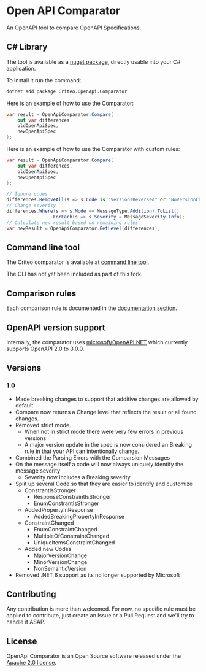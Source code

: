 # Open API Comparator

An OpenAPI tool to compare OpenAPI Specifications.

## C# Library

The tool is available as a [nuget package](https://www.nuget.org/packages/Holm0563.OpenApi.Comparator), directly usable into your C# application.

To install it run the command:
```bash
dotnet add package Criteo.OpenApi.Comparator
```

Here is an example of how to use the Comparator:
```C#
var result = OpenApiComparator.Compare(
    out var differences,
    oldOpenApiSpec,
    newOpenApiSpec
);
```

Here is an example of how to use the Comparator with custom rules:
```C#
var result = OpenApiComparator.Compare(
    out var differences,
    oldOpenApiSpec,
    newOpenApiSpec
);

// Ignore codes
differences.RemoveAll(s => s.Code is "VersionsReversed" or "NoVersionChange");
// Change severity
differences.Where(s => s.Mode == MessageType.Addition).ToList()
                .ForEach(s => s.Severity = MessageSeverity.Info);
// Calculate new result based on remaining rules
var newResult = OpenApiComparator.GetLevel(differences);
```

## Command line tool

The Criteo comparator is available at [command line tool](https://www.nuget.org/packages/Criteo.OpenApi.Comparator.Cli/0.1.0).

The CLI has not yet been included as part of this fork.

## Comparison rules

Each comparison rule is documented in the [documentation section](https://github.com/criteo/openapi-comparator/tree/main/documentation).

## OpenAPI version support

Internally, the comparator uses [microsoft/OpenAPI.NET](https://github.com/microsoft/OpenAPI.NET/) which currently supports OpenAPI 2.0 to 3.0.0.

## Versions

### 1.0
- Made breaking changes to support that additive changes are allowed by default
- Compare now returns a Change level that reflects the result or all found changes. 
- Removed strict mode. 
  - When not in strict mode there were very few errors in previous versions
  - A major version update in the spec is now considered an Breaking rule in that your API can intentionally change.
- Combined the Parsing Errors with the Comparsion Messages
- On the message itself a code will now always uniquely identify the message severity
  - Severity now includes a Breaking severity
- Split up several Code so that they are easier to identify and customize
  - ConstrantIsStronger
    - ResponseConstraintIsStronger
    - EnumConstrantIsStronger
  - AddedPropertyInResponse
    - AddedBreakingPropertyInResponse
  - ConstraintChanged
    - EnumConstraintChanged
    - MultipleOfConstraintChanged
    - UniqueItemsConstraintChanged
  - Added new Codes
    - MajorVersionChange
    - MinorVersionChange
    - NonSemanticVersion
- Removed .NET 6 support as its no longer supported by Microsoft

## Contributing

Any contribution is more than welcomed. For now, no specific rule must be applied to contribute, just create an Issue or a Pull Request and we'll try to handle it ASAP.

## License

OpenApi Comparator is an Open Source software released under the [Apache 2.0 license](https://github.com/criteo/openapi-comparator/blob/main/LICENCE).

